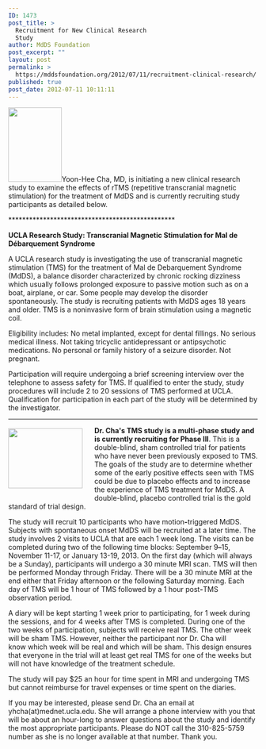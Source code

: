 ```yaml
---
ID: 1473
post_title: >
  Recruitment for New Clinical Research
  Study
author: MdDS Foundation
post_excerpt: ""
layout: post
permalink: >
  https://mddsfoundation.org/2012/07/11/recruitment-clinical-research/
published: true
post_date: 2012-07-11 10:11:11
---
```

<a href="http://mddsfoundation.files.wordpress.com/2012/07/ycha1.jpg"><img class="alignleft size-thumbnail wp-image-1486" title="YHCha" src="http://mddsfoundation.files.wordpress.com/2012/07/ycha1.jpg?w=108" alt="" width="108" height="150" /></a>Yoon-Hee Cha, MD, is initiating a new clinical research study to examine the effects of rTMS (repetitive transcranial magnetic stimulation) for the treatment of MdDS and is currently recruiting study participants as detailed below.
<p style="text-align: justify;">************************************************</p>
<p style="text-align: left;"><strong>UCLA Research Study: Transcranial Magnetic Stimulation for Mal de Débarquement Syndrome</strong></p>
A UCLA research study is investigating the use of transcranial magnetic stimulation (TMS) for the treatment of Mal de Debarquement Syndrome (MdDS), a balance disorder characterized by chronic rocking dizziness which usually follows prolonged exposure to passive motion such as on a boat, airplane, or car. Some people may develop the disorder spontaneously. The study is recruiting patients with MdDS ages 18 years and older. TMS is a noninvasive form of brain stimulation using a magnetic coil.

Eligibility includes: No metal implanted, except for dental fillings. No serious medical illness. Not taking tricyclic antidepressant or antipsychotic medications. No personal or family history of a seizure disorder. Not pregnant.

Participation will require undergoing a brief screening interview over the telephone to assess safety for TMS. If qualified to enter the study, study procedures will include 2 to 20 sessions of TMS performed at UCLA. Qualification for participation in each part of the study will be determined by the investigator.

<hr />

<img class="alignleft size-thumbnail wp-image-1482" style="color: #444444; font-family: Georgia, 'Bitstream Charter', serif; line-height: 1.5; cursor: default; float: left; display: inline; margin: 4px 24px 12px 0; border: 0 initial initial;" title="PET2011" src="http://mddsfoundation.files.wordpress.com/2012/07/pet2011.png?w=150" alt="" width="150" height="121" />

<strong>Dr. Cha's TMS study is a multi-phase study and is currently recruiting for Phase III</strong>. This is a double-blind, sham controlled trial for patients who have never been previously exposed to TMS. The goals of the study are to determine whether some of the early positive effects seen with TMS could be due to placebo effects and to increase the experience of TMS treatment for MdDS. A double-blind, placebo controlled trial is the gold standard of trial design.

The study will recruit 10 participants who have motion<strong>-</strong>triggered MdDS. Subjects with spontaneous onset MdDS will be recruited at a later time. The study involves 2 visits to UCLA that are each 1 week long. The visits can be completed during two of the following time blocks: September 9<strong>–</strong>15, November 11-17, or January 13-19, 2013. On the first day (which will always be a Sunday), participants will undergo a 30 minute MRI scan. TMS will then be performed Monday through Friday. There will be a 30 minute MRI at the end either that Friday afternoon or the following Saturday morning. Each day of TMS will be 1 hour of TMS followed by a 1 hour post<strong>-</strong>TMS observation period.

A diary will be kept starting 1 week prior to participating, for 1 week during the sessions, and for 4 weeks after TMS is completed. During one of the two weeks of participation, subjects will receive real TMS. The other week will be sham TMS. However, neither the participant nor Dr. Cha will know which week will be real and which will be sham. This design ensures that everyone in the trial will at least get real TMS for one of the weeks but will not have knowledge of the treatment schedule.

The study will pay $25 an hour for time spent in MRI and undergoing TMS but cannot reimburse for travel expenses or time spent on the diaries.

If you may be interested, please send Dr. Cha an email at yhcha(at)mednet.ucla.edu. She will arrange a phone interview with you that will be about an hour-long to answer questions about the study and identify the most appropriate participants. Please do NOT call the 310-825-5759 number as she is no longer available at that number. Thank you.